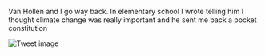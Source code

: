 Van Hollen and I go way back. In elementary school I wrote telling him I thought climate change was really important and he sent me back a pocket constitution


![Tweet image](/asset/crosspoast/Go02bFXagAELjuW.jpg)


